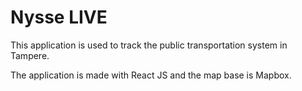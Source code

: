 # Nysse LIVE

This application is used to track the public transportation system in Tampere.

The application is made with React JS and the map base is Mapbox.